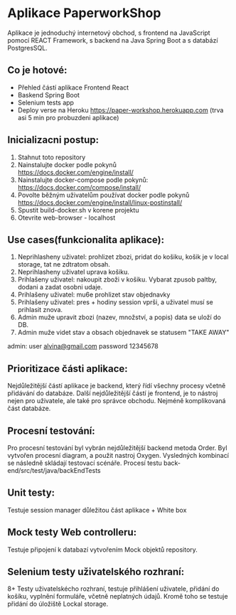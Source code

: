 # Aplikace PaperworkShop

Aplikace je jednoduchý internetový obchod, s frontend na JavaScript pomocí REACT Framework, s backend na Java Spring Boot a s databází PostgresSQL. 


## Co je hotové: 

- Přehled částí aplikace Frontend React 
- Baskend Spring Boot
- Selenium tests app
- Deploy verse na Heroku https://paper-workshop.herokuapp.com (trva asi 5 min pro probuzdeni aplikace)

## Inicializacni postup: 

1. Stahnut toto repository
2. Nainstalujte docker podle pokynů https://docs.docker.com/engine/install/
3. Nainstalujte docker-compose podle pokynů:  https://docs.docker.com/compose/install/
3. Povolte běžným uživatelům používat docker podle pokynů https://docs.docker.com/engine/install/linux-postinstall/
4. Spustit build-docker.sh v korene projektu
5. Otevrite web-browser - localhost


## Use cases(funkcionalita aplikace):

1. Neprihlasheny uživatel: prohlizet zbozi, pridat do košiku, košik je v local storage, tat ne zdtratom obsah.
2. Neprihlasheny uživatel uprava košiku.
3. Prihlašeny  uživatel: nakoupit zboži v košiku. Vybarat zpusob paltby,  dodani a zadat osobni udaje.
4. Prihlašeny  uživatel: mu6e prohlizet stav objednavky
5. Prihlašeny  uživatel: pres + hodiny session vprši, a uživatel musí se prihlasit znova. 
6. Admin muže upravit zbozi (nazev, množství, a popis) data se uloží do DB.
7. Admin muže videt stav a obsach objednavek se statusem "TAKE AWAY" 

admin: user alvina@gmail.com password 12345678

## Prioritizace části aplikace:

Nejdůležitější částí aplikace je backend, který řídí všechny procesy včetně přidávání do databáze. 
Další nejdůležitější částí je frontend, je to nástroj nejen pro uživatele, ale také pro správce obchodu. 
Nejméně komplikovaná část databáze.


## Procesní testování:

Pro procesní testování byl vybrán nejdůležitější backend metoda Order. Byl vytvořen procesní diagram, a použit nastroj Oxygen. Vysledných kombinací se následně skládají testovací scénáře. Procesí testu back-end/src/test/java/backEndTests


## Unit testy:

Testuje session manager důležitou část aplikace + White box

## Mock testy Web controlleru:

Testuje připojení k databazí vytvořením Mock objektů repository. 

## Selenium testy uživatelského rozhraní:

8+ Testy uživatelskécho rozhraní, testuje přihlášení uživatele, přidání do košíku, vyplnění formuláře, včetně neplatných údajů. 
Kromě toho se testuje přidání do úložiště Lockal storage. 

















